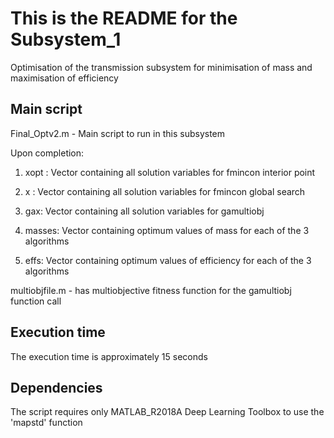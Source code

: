 This is the README for the Subsystem_1
=======
Optimisation of the transmission subsystem for minimisation of mass and maximisation of efficiency

Main script 
-------
Final_Optv2.m - Main script to run in this subsystem

Upon completion:

1) xopt : Vector containing all solution variables for fmincon interior point
2) x : Vector containing all solution variables for fmincon global search
3) gax: Vector containing all solution variables for gamultiobj

4) masses: Vector containing optimum values of mass for each of the 3 algorithms
5) effs: Vector containing optimum values of efficiency for each of the 3 algorithms

multiobjfile.m - has multiobjective fitness function for the gamultiobj function call

Execution time
-------
The execution time is approximately 15 seconds

Dependencies
-------
The script requires only MATLAB_R2018A
Deep Learning Toolbox to use the 'mapstd' function
